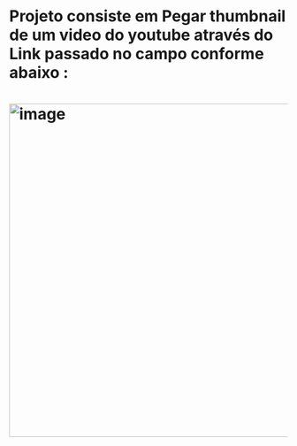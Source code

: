 # Projeto consiste em Pegar thumbnail de um video do youtube através do Link passado no campo conforme abaixo :
#
#
# <img width="603" alt="image" src="https://github.com/devarkano/YT-LinkConverterToImg/assets/95625738/db1077d1-2c99-4908-9356-8e4b4e8f96e4">

#
#
#
#
#
